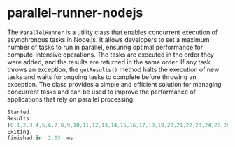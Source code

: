 # parallel-runner-nodejs

The `ParallelRunner` is a utility class that enables concurrent execution of asynchronous tasks in Node.js. It allows developers to set a maximum number of tasks to run in parallel, ensuring optimal performance for compute-intensive operations. The tasks are executed in the order they were added, and the results are returned in the same order. If any task throws an exception, the `getResults()` method halts the execution of new tasks and waits for ongoing tasks to complete before throwing an exception. The class provides a simple and efficient solution for managing concurrent tasks and can be used to improve the performance of applications that rely on parallel processing.

```js
Started.
Results:
[0,1,2,3,4,5,6,7,8,9,10,11,12,13,14,15,16,17,18,19,20,21,22,23,24,25,26,27,28,29,30,31,32,33,34,35,36,37,38,39,40,41,42,43,44,45,46,47,48,49]
Exiting.
finished in  2.53  ms
```
